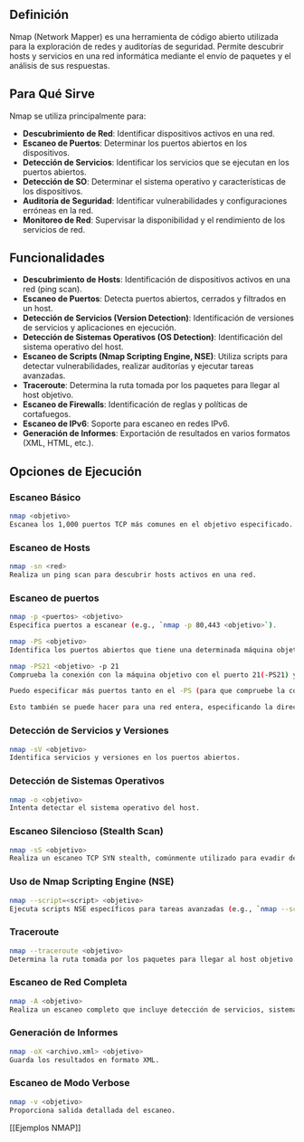 ## Definición
Nmap (Network Mapper) es una herramienta de código abierto utilizada para la exploración de redes y auditorías de seguridad. Permite descubrir hosts y servicios en una red informática mediante el envío de paquetes y el análisis de sus respuestas.
## Para Qué Sirve
Nmap se utiliza principalmente para:
- **Descubrimiento de Red**: Identificar dispositivos activos en una red.
- **Escaneo de Puertos**: Determinar los puertos abiertos en los dispositivos.
- **Detección de Servicios**: Identificar los servicios que se ejecutan en los puertos abiertos.
- **Detección de SO**: Determinar el sistema operativo y características de los dispositivos.
- **Auditoría de Seguridad**: Identificar vulnerabilidades y configuraciones erróneas en la red.
- **Monitoreo de Red**: Supervisar la disponibilidad y el rendimiento de los servicios de red.

## Funcionalidades
- **Descubrimiento de Hosts**: Identificación de dispositivos activos en una red (ping scan).
- **Escaneo de Puertos**: Detecta puertos abiertos, cerrados y filtrados en un host.
- **Detección de Servicios (Version Detection)**: Identificación de versiones de servicios y aplicaciones en ejecución.
- **Detección de Sistemas Operativos (OS Detection)**: Identificación del sistema operativo del host.
- **Escaneo de Scripts (Nmap Scripting Engine, NSE)**: Utiliza scripts para detectar vulnerabilidades, realizar auditorías y ejecutar tareas avanzadas.
- **Traceroute**: Determina la ruta tomada por los paquetes para llegar al host objetivo.
- **Escaneo de Firewalls**: Identificación de reglas y políticas de cortafuegos.
- **Escaneo de IPv6**: Soporte para escaneo en redes IPv6.
- **Generación de Informes**: Exportación de resultados en varios formatos (XML, HTML, etc.).

## Opciones de Ejecución
### Escaneo Básico
```sh
nmap <objetivo>
Escanea los 1,000 puertos TCP más comunes en el objetivo especificado.
```

### Escaneo de Hosts

```sh
nmap -sn <red>
Realiza un ping scan para descubrir hosts activos en una red.
```

### Escaneo de puertos
```sh
nmap -p <puertos> <objetivo>
Especifica puertos a escanear (e.g., `nmap -p 80,443 <objetivo>`).

nmap -PS <objetivo>
Identifica los puertos abiertos que tiene una determinada máquina objetivo.

nmap -PS21 <objetivo> -p 21
Comprueba la conexión con la máquina objetivo con el puerto 21(-PS21) y después comprueba si el puerto 21 esta abierto (-p 21).

Puedo especificar más puertos tanto en el -PS (para que compruebe la conexión con esos puertos) o especificar más puertos en el -p (para saber si están abiertos).

Esto también se puede hacer para una red entera, especificando la dirección de red con la máscara (Ej: 192.168.32.0/24).
```

### Detección de Servicios y Versiones
```sh
nmap -sV <objetivo>
Identifica servicios y versiones en los puertos abiertos.
```

### Detección de Sistemas Operativos
```sh 
nmap -o <objetivo>
Intenta detectar el sistema operativo del host.
```

### Escaneo Silencioso (Stealth Scan)
```sh
nmap -sS <objetivo>
Realiza un escaneo TCP SYN stealth, comúnmente utilizado para evadir detección.
```

### Uso de Nmap Scripting Engine (NSE)
```sh
nmap --script=<script> <objetivo>
Ejecuta scripts NSE específicos para tareas avanzadas (e.g., `nmap --script=vuln <objetivo>`).
```

### Traceroute
```sh
nmap --traceroute <objetivo>
Determina la ruta tomada por los paquetes para llegar al host objetivo.
```

### Escaneo de Red Completa
```sh
nmap -A <objetivo>
Realiza un escaneo completo que incluye detección de servicios, sistema operativo, scripts y traceroute.
```

### Generación de Informes
```sh
nmap -oX <archivo.xml> <objetivo>
Guarda los resultados en formato XML.
```

### Escaneo de Modo Verbose
```sh
nmap -v <objetivo>
Proporciona salida detallada del escaneo.
```

[[Ejemplos NMAP]]